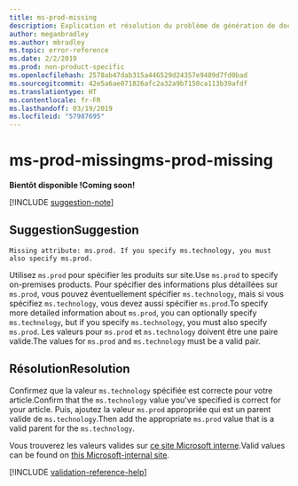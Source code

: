 ```yaml
---
title: ms-prod-missing
description: Explication et résolution du problème de génération de documents ms-prod-missing
author: meganbradley
ms.author: mbradley
ms.topic: error-reference
ms.date: 2/2/2019
ms.prod: non-product-specific
ms.openlocfilehash: 2578ab47dab315a446529d24357e9489d7fd0bad
ms.sourcegitcommit: 42e5a6ae071826afc2a32a9b7150ca113b39afdf
ms.translationtype: HT
ms.contentlocale: fr-FR
ms.lasthandoff: 03/19/2019
ms.locfileid: "57987695"
---
```

# <a name="ms-prod-missing"></a><span data-ttu-id="3da3c-103">ms-prod-missing</span><span class="sxs-lookup"><span data-stu-id="3da3c-103">ms-prod-missing</span></span>

<span data-ttu-id="3da3c-104">**Bientôt disponible !**</span><span class="sxs-lookup"><span data-stu-id="3da3c-104">**Coming soon!**</span></span>

[!INCLUDE [suggestion-note](includes/suggestion-note.md)]

## <a name="suggestion"></a><span data-ttu-id="3da3c-105">Suggestion</span><span class="sxs-lookup"><span data-stu-id="3da3c-105">Suggestion</span></span>

`Missing attribute: ms.prod. If you specify ms.technology, you must also specify ms.prod.`

<span data-ttu-id="3da3c-106">Utilisez `ms.prod` pour spécifier les produits sur site.</span><span class="sxs-lookup"><span data-stu-id="3da3c-106">Use `ms.prod` to specify on-premises products.</span></span> <span data-ttu-id="3da3c-107">Pour spécifier des informations plus détaillées sur `ms.prod`, vous pouvez éventuellement spécifier `ms.technology`, mais si vous spécifiez `ms.technology`, vous devez aussi spécifier `ms.prod`.</span><span class="sxs-lookup"><span data-stu-id="3da3c-107">To specify more detailed information about `ms.prod`, you can optionally specify `ms.technology`, but if you specify `ms.technology`, you must also specify `ms.prod`.</span></span> <span data-ttu-id="3da3c-108">Les valeurs pour `ms.prod` et `ms.technology` doivent être une paire valide.</span><span class="sxs-lookup"><span data-stu-id="3da3c-108">The values for `ms.prod` and `ms.technology` must be a valid pair.</span></span>

## <a name="resolution"></a><span data-ttu-id="3da3c-109">Résolution</span><span class="sxs-lookup"><span data-stu-id="3da3c-109">Resolution</span></span>

<span data-ttu-id="3da3c-110">Confirmez que la valeur `ms.technology` spécifiée est correcte pour votre article.</span><span class="sxs-lookup"><span data-stu-id="3da3c-110">Confirm that the `ms.technology` value you've specified is correct for your article.</span></span> <span data-ttu-id="3da3c-111">Puis, ajoutez la valeur `ms.prod` appropriée qui est un parent valide de `ms.technology`.</span><span class="sxs-lookup"><span data-stu-id="3da3c-111">Then add the appropriate `ms.prod` value that is a valid parent for the `ms.technology`.</span></span>

<span data-ttu-id="3da3c-112">Vous trouverez les valeurs valides sur [ce site Microsoft interne](https://docsmetadatatool.azurewebsites.net/allowlists).</span><span class="sxs-lookup"><span data-stu-id="3da3c-112">Valid values can be found on [this Microsoft-internal site](https://docsmetadatatool.azurewebsites.net/allowlists).</span></span>

<!--make sure to add this file to your includes folder and verify the path-->
[!INCLUDE [validation-reference-help](includes/validation-reference-help.md)]
